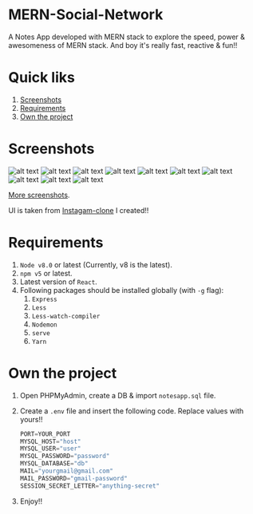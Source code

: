 # MERN-Social-Network
A Notes App developed with MERN stack to explore the speed, power & awesomeness of MERN stack. And boy it's really fast, reactive & fun!!

# Quick liks
1. [Screenshots](#screenshots)
2. [Requirements](#requirements)
3. [Own the project](#own-the-project)

# Screenshots
![alt text](https://raw.githubusercontent.com/yTakkar/MERN-Social-Network/master/screenshots/Snap%202017-06-27%20at%2022.01.50.png)
![alt text](https://raw.githubusercontent.com/yTakkar/MERN-Social-Network/master/screenshots/Snap%202017-06-27%20at%2022.01.44.png)
![alt text](https://raw.githubusercontent.com/yTakkar/MERN-Social-Network/master/screenshots/Snap%202017-06-27%20at%2021.59.33.png)
![alt text](https://raw.githubusercontent.com/yTakkar/MERN-Social-Network/master/screenshots/Snap%202017-06-27%20at%2021.58.14.png)
![alt text](https://raw.githubusercontent.com/yTakkar/MERN-Social-Network/master/screenshots/Snap%202017-06-27%20at%2021.59.17.png)
![alt text](https://raw.githubusercontent.com/yTakkar/MERN-Social-Network/master/screenshots/Snap%202017-06-27%20at%2021.59.26.png)
![alt text](https://raw.githubusercontent.com/yTakkar/MERN-Social-Network/master/screenshots/Snap%202017-06-27%20at%2021.58.06.png)
![alt text](https://raw.githubusercontent.com/yTakkar/MERN-Social-Network/master/screenshots/Snap%202017-06-27%20at%2021.58.38.png)
![alt text](https://raw.githubusercontent.com/yTakkar/MERN-Social-Network/master/screenshots/Snap%202017-06-27%20at%2021.59.05.png)
![alt text](https://raw.githubusercontent.com/yTakkar/MERN-Social-Network/master/screenshots/Snap%202017-07-11%20at%2000.14.08.png)

[More screenshots](https://github.com/yTakkar/MERN-Social-Network/tree/master/screenshots).

UI is taken from [Instagam-clone](https://github.com/yTakkar/Instagram-Clone) I created!!

# Requirements
1. `Node v8.0` or latest (Currently, v8 is the latest).
2. `npm v5` or latest.
3. Latest version of `React`.
4. Following packages should be installed globally (with `-g` flag):
    1. `Express`
    2. `Less`
    3. `Less-watch-compiler`
    4. `Nodemon`
    5. `serve` 
    6. `Yarn`

# Own the project
1. Open PHPMyAdmin, create a DB & import `notesapp.sql` file.
2. Create a `.env` file and insert the following code. Replace values with yours!!

    ```javascript
    PORT=YOUR_PORT
    MYSQL_HOST="host"
    MYSQL_USER="user"
    MYSQL_PASSWORD="password"
    MYSQL_DATABASE="db"
    MAIL="yourgmail@gmail.com"
    MAIL_PASSWORD="gmail-password"
    SESSION_SECRET_LETTER="anything-secret"
    ```

3. Enjoy!!

